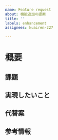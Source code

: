 ```yaml
---
name: Feature request
about: 機能追加の提案
title: ''
labels: enhancement
assignees: kuairen-227

---
```


# 概要

<!-- 概要を記述してください。 -->

## 課題

<!-- あなたの機能リクエストは問題に関連していますか? 詳しく説明してください。 -->
<!-- 問題が何であるかについて、明確かつ簡潔な説明をしてください。 -->
<!-- 例）私はいつも [...] のときに不満を感じています。 -->

## 実現したいこと

<!-- 希望する解決策を説明してください。 -->
<!-- あなたが望む結果について、明確かつ簡潔な説明をしてください。 -->

## 代替案

<!-- 検討した代替案を説明してください。 -->
<!-- 検討した代替の解決策や機能について、明確かつ簡潔な説明をしてください。 -->
<!-- 特になければこのセクションごと削除してください。 -->

## 参考情報

<!-- 追加のコンテキスト -->
<!-- 機能リクエストに関する他のコンテキストやスクリーンショットをここに追加してください。 -->
<!-- 特になければこのセクションごと削除してください。 -->
